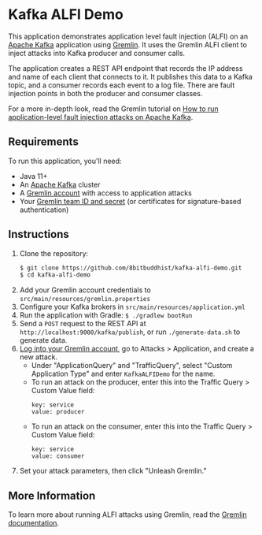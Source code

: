 # Kafka ALFI Demo

This application demonstrates application level fault injection (ALFI) on an [Apache Kafka](http://kafka.apache.org/) application using [Gremlin](https://gremlin.com). It uses the Gremlin ALFI client to inject attacks into Kafka producer and consumer calls.

The application creates a REST API endpoint that records the IP address and name of each client that connects to it. It publishes this data to a Kafka topic, and a consumer records each event to a log file. There are fault injection points in both the producer and consumer classes.

For a more in-depth look, read the Gremlin tutorial on [How to run application-level fault injection attacks on Apache Kafka](https://www.gremlin.com/community/tutorials/).

## Requirements

To run this application, you'll need:

- Java 11+
- An [Apache Kafka](https://kafka.apache.org) cluster
- A [Gremlin account](https://app.gremlin.com/signup) with access to application attacks
- Your [Gremlin team ID and secret](https://www.gremlin.com/docs/infrastructure-layer/authentication/#client-authentication-methods) (or certificates for signature-based authentication)

## Instructions

1. Clone the repository: 
    ```bash
    $ git clone https://github.com/8bitbuddhist/kafka-alfi-demo.git
    $ cd kafka-alfi-demo
    ```
2. Add your Gremlin account credentials to `src/main/resources/gremlin.properties`
3. Configure your Kafka brokers in `src/main/resources/application.yml`
4. Run the application with Gradle: `$ ./gradlew bootRun`
5. Send a `POST` request to the REST API at `http://localhost:9000/kafka/publish`, or run `./generate-data.sh` to generate data. 
6. [Log into your Gremlin account](https://app.gremlin.com), go to Attacks > Application, and create a new attack.
    - Under "ApplicationQuery" and "TrafficQuery", select "Custom Application Type" and enter `KafkaALFIDemo` for the name.
    - To run an attack on the producer, enter this into the Traffic Query > Custom Value field:
      ```
      key: service
      value: producer
      ```
   - To run an attack on the consumer, enter this into the Traffic Query > Custom Value field:
      ```
      key: service
      value: consumer
      ```
 7. Set your attack parameters, then click "Unleash Gremlin."

## More Information

To learn more about running ALFI attacks using Gremlin, read the [Gremlin documentation](https://www.gremlin.com/docs/application-layer/overview/). 